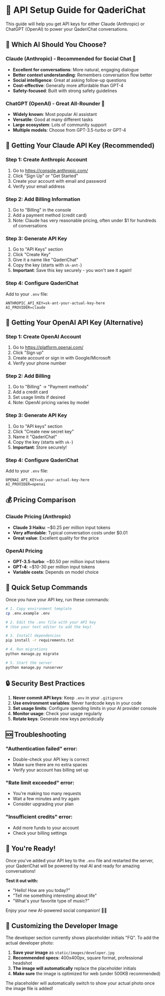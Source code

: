 # 🔑 API Setup Guide for QaderiChat

This guide will help you get API keys for either Claude (Anthropic) or ChatGPT (OpenAI) to power your QaderiChat conversations.

## 🎯 **Which AI Should You Choose?**

### **Claude (Anthropic) - Recommended for Social Chat** 🌟
- **Excellent for conversations**: More natural, engaging dialogue
- **Better context understanding**: Remembers conversation flow better
- **Social intelligence**: Great at asking follow-up questions
- **Cost-effective**: Generally more affordable than GPT-4
- **Safety-focused**: Built with strong safety guidelines

### **ChatGPT (OpenAI) - Great All-Rounder** 🚀
- **Widely known**: Most popular AI assistant
- **Versatile**: Good at many different tasks
- **Large ecosystem**: Lots of community support
- **Multiple models**: Choose from GPT-3.5-turbo or GPT-4

## 🔧 **Getting Your Claude API Key (Recommended)**

### **Step 1: Create Anthropic Account**
1. Go to https://console.anthropic.com/
2. Click "Sign Up" or "Get Started"
3. Create your account with email and password
4. Verify your email address

### **Step 2: Add Billing Information**
1. Go to "Billing" in the console
2. Add a payment method (credit card)
3. Note: Claude has very reasonable pricing, often under $1 for hundreds of conversations

### **Step 3: Generate API Key**
1. Go to "API Keys" section
2. Click "Create Key"
3. Give it a name like "QaderiChat"
4. Copy the key (starts with `sk-ant-`)
5. **Important**: Save this key securely - you won't see it again!

### **Step 4: Configure QaderiChat**
Add to your `.env` file:
```env
ANTHROPIC_API_KEY=sk-ant-your-actual-key-here
AI_PROVIDER=claude
```

## 🤖 **Getting Your OpenAI API Key (Alternative)**

### **Step 1: Create OpenAI Account**
1. Go to https://platform.openai.com/
2. Click "Sign up" 
3. Create account or sign in with Google/Microsoft
4. Verify your phone number

### **Step 2: Add Billing**
1. Go to "Billing" → "Payment methods"
2. Add a credit card
3. Set usage limits if desired
4. Note: OpenAI pricing varies by model

### **Step 3: Generate API Key**
1. Go to "API keys" section
2. Click "Create new secret key"
3. Name it "QaderiChat"
4. Copy the key (starts with `sk-`)
5. **Important**: Store securely!

### **Step 4: Configure QaderiChat**
Add to your `.env` file:
```env
OPENAI_API_KEY=sk-your-actual-key-here
AI_PROVIDER=openai
```

## 💰 **Pricing Comparison**

### **Claude Pricing (Anthropic)**
- **Claude 3 Haiku**: ~$0.25 per million input tokens
- **Very affordable**: Typical conversation costs under $0.01
- **Great value**: Excellent quality for the price

### **OpenAI Pricing**
- **GPT-3.5-turbo**: ~$0.50 per million input tokens
- **GPT-4**: ~$10-30 per million input tokens
- **Variable costs**: Depends on model choice

## 🚀 **Quick Setup Commands**

Once you have your API key, run these commands:

```bash
# 1. Copy environment template
cp .env.example .env

# 2. Edit the .env file with your API key
# (Use your text editor to add the key)

# 3. Install dependencies
pip install -r requirements.txt

# 4. Run migrations
python manage.py migrate

# 5. Start the server
python manage.py runserver
```

## 🔒 **Security Best Practices**

1. **Never commit API keys**: Keep `.env` in your `.gitignore`
2. **Use environment variables**: Never hardcode keys in your code
3. **Set usage limits**: Configure spending limits in your AI provider console
4. **Monitor usage**: Check your usage regularly
5. **Rotate keys**: Generate new keys periodically

## 🆘 **Troubleshooting**

### **"Authentication failed" error:**
- Double-check your API key is correct
- Make sure there are no extra spaces
- Verify your account has billing set up

### **"Rate limit exceeded" error:**
- You're making too many requests
- Wait a few minutes and try again
- Consider upgrading your plan

### **"Insufficient credits" error:**
- Add more funds to your account
- Check your billing settings

## 🎉 **You're Ready!**

Once you've added your API key to the `.env` file and restarted the server, your QaderiChat will be powered by real AI and ready for amazing conversations!

**Test it out with:**
- "Hello! How are you today?"
- "Tell me something interesting about life"
- "What's your favorite type of music?"

Enjoy your new AI-powered social companion! 🤖💬

## 📸 **Customizing the Developer Image**

The developer section currently shows placeholder initials "FQ". To add the actual developer photo:

1. **Save your image** as `static/images/developer.jpg`
2. **Recommended specs**: 400x400px, square format, professional headshot
3. **The image will automatically** replace the placeholder initials
4. **Make sure** the image is optimized for web (under 500KB recommended)

The placeholder will automatically switch to show your actual photo once the image file is added!

